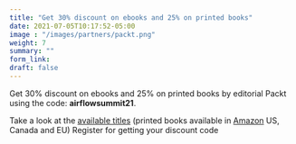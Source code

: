 ```yaml
---
title: "Get 30% discount on ebooks and 25% on printed books"
date: 2021-07-05T10:17:52-05:00
image : "/images/partners/packt.png"
weight: 7
summary: ""
form_link: 
draft: false
---
```



Get 30% discount on ebooks and 25% on printed books by editorial Packt using the code: **airflowsummit21**.

Take a look at the [available titles](https://drive.google.com/file/d/17LsUNGc9rp5nEK7t203n_JtIIXETPKRE/view)
(printed books available in [Amazon](https://www.amazon.com/gp/mpc/A1XDRGDQW4HS7V) US, Canada and EU) 
Register for getting your discount code
